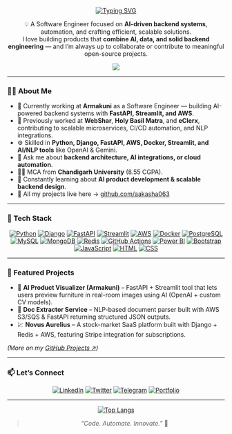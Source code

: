 <div align="center">

[![Typing SVG](https://readme-typing-svg.demolab.com?font=Arial+Black&size=24&duration=3000&pause=1000&color=0C57D7&center=true&width=700&lines=Hey+there%F0%9F%91%8B%2C+I'm+Aakash+Aggarwal;Software+Engineer+%7C+Backend+%7C+AI+Integrations;Building+Scalable+and+Smart+Products)](https://git.io/typing-svg)

💡 A Software Engineer focused on **AI-driven backend systems**, automation, and crafting efficient, scalable solutions.  
I love building products that **combine AI, data, and solid backend engineering** — and I’m always up to collaborate or contribute to meaningful open-source projects.

![](https://komarev.com/ghpvc/?username=aakasha063&style=flat&color=0C57D7)

</div>

---

### 👨‍💻 About Me

- 🔭 Currently working at **Armakuni** as a Software Engineer — building AI-powered backend systems with **FastAPI, Streamlit, and AWS**.  
- 💼 Previously worked at **WebShar**, **Holy Basil Matra**, and **eClerx**, contributing to scalable microservices, CI/CD automation, and NLP integrations.  
- ⚙️ Skilled in **Python, Django, FastAPI, AWS, Docker, Streamlit, and AI/NLP tools** like OpenAI & Gemini.  
- 💬 Ask me about **backend architecture, AI integrations, or cloud automation**.  
- 👨‍🎓 MCA from **Chandigarh University** (8.55 CGPA).  
- 🌱 Constantly learning about **AI product development & scalable backend design**.  
- 📂 All my projects live here → [github.com/aakasha063](https://github.com/aakasha063)

---

### 🧠 Tech Stack

<div align="center">

[![Python](https://img.icons8.com/color/48/000000/python.png)](https://www.python.org/)
[![Django](https://img.icons8.com/color/48/000000/django.png)](https://www.djangoproject.com/)
[![FastAPI](https://img.icons8.com/color/48/000000/api.png)](https://fastapi.tiangolo.com/)
[![Streamlit](https://img.icons8.com/color/48/000000/streamlit.png)](https://streamlit.io/)
[![AWS](https://img.icons8.com/color/48/000000/amazon-web-services.png)](https://aws.amazon.com/)
[![Docker](https://img.icons8.com/color/48/000000/docker.png)](https://www.docker.com/)
[![PostgreSQL](https://img.icons8.com/color/48/000000/postgreesql.png)](https://www.postgresql.org/)
[![MySQL](https://img.icons8.com/color/48/000000/mysql.png)](https://www.mysql.com/)
[![MongoDB](https://img.icons8.com/color/48/000000/mongodb.png)](https://www.mongodb.com/)
[![Redis](https://img.icons8.com/color/48/000000/redis.png)](https://redis.io/)
[![GitHub Actions](https://img.icons8.com/color/48/000000/github--v1.png)](https://github.com/features/actions)
[![Power BI](https://img.icons8.com/color/48/000000/power-bi.png)](https://powerbi.microsoft.com/)
[![Bootstrap](https://img.icons8.com/color/48/000000/bootstrap.png)](https://getbootstrap.com/)
[![JavaScript](https://img.icons8.com/color/48/000000/javascript.png)](https://developer.mozilla.org/en-US/docs/Web/JavaScript)
[![HTML](https://img.icons8.com/color/48/000000/html-5.png)](https://developer.mozilla.org/en-US/docs/Web/HTML)
[![CSS](https://img.icons8.com/color/48/000000/css3.png)](https://developer.mozilla.org/en-US/docs/Web/CSS)

</div>

---

### 🚀 Featured Projects

- 🧩 **AI Product Visualizer (Armakuni)** – FastAPI + Streamlit tool that lets users preview furniture in real-room images using AI (OpenAI + custom CV models).  
- 📄 **Doc Extractor Service** – NLP-based document parser built with AWS S3/SQS & FastAPI returning structured JSON outputs.  
- 💹 **Novus Aurelius** – A stock-market SaaS platform built with Django + Redis + AWS, featuring Stripe integration for subscriptions.  

*(More on my [GitHub Projects ↗️](https://github.com/aakasha063))*

---

### 📫 Let’s Connect

<div align="center">

[![LinkedIn](https://img.shields.io/badge/LinkedIn-%230A66C2.svg?&style=for-the-badge&logo=linkedin&logoColor=white)](https://www.linkedin.com/in/aakash-aggarwal03/)
[![Twitter](https://img.shields.io/badge/Twitter-%2300acee.svg?&style=for-the-badge&logo=twitter&logoColor=white)](https://twitter.com/AakashAggr)
[![Telegram](https://img.shields.io/badge/Telegram-%232CA5E0.svg?&style=for-the-badge&logo=telegram&logoColor=white)](https://t.me/aakasha063)
[![Portfolio](https://img.shields.io/badge/Portfolio-%230C57D7.svg?&style=for-the-badge&logo=google-chrome&logoColor=white)]([https://github.com/aakasha063](https://aakash-aggarwal.vercel.app/))

</div>

---

<div align="center">
  
[![Top Langs](https://github-readme-stats.vercel.app/api/top-langs/?username=aakasha063&layout=compact&theme=default&hide_border=true)](https://github.com/aakasha063)

> _“Code. Automate. Innovate.”_ 💙  

</div>
